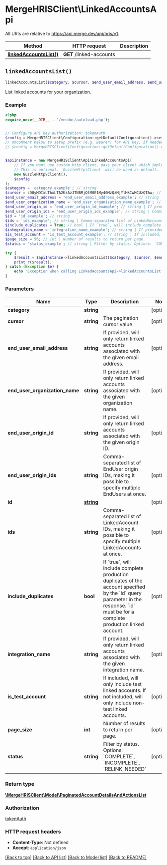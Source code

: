 # MergeHRISClient\LinkedAccountsApi

All URIs are relative to https://api.merge.dev/api/hris/v1.

Method | HTTP request | Description
------------- | ------------- | -------------
[**linkedAccountsList()**](LinkedAccountsApi.md#linkedAccountsList) | **GET** /linked-accounts | 


## `linkedAccountsList()`

```php
linkedAccountsList($category, $cursor, $end_user_email_address, $end_user_organization_name, $end_user_origin_id, $end_user_origin_ids, $id, $ids, $include_duplicates, $integration_name, $is_test_account, $page_size, $status): \MergeHRISClient\Model\PaginatedAccountDetailsAndActionsList
```



List linked accounts for your organization.

### Example

```php
<?php
require_once(__DIR__ . '/vendor/autoload.php');


// Configure API key authorization: tokenAuth
$config = MergeHRISClient\Configuration::getDefaultConfiguration()->setApiKey('Authorization', 'YOUR_API_KEY');
// Uncomment below to setup prefix (e.g. Bearer) for API key, if needed
// $config = MergeHRISClient\Configuration::getDefaultConfiguration()->setApiKeyPrefix('Authorization', 'Bearer');


$apiInstance = new MergeHRISClient\Api\LinkedAccountsApi(
    // If you want use custom http client, pass your client which implements `GuzzleHttp\ClientInterface`.
    // This is optional, `GuzzleHttp\Client` will be used as default.
    new GuzzleHttp\Client(),
    $config
);
$category = 'category_example'; // string
$cursor = cD0yMDIxLTAxLTA2KzAzJTNBMjQlM0E1My40MzQzMjYlMkIwMCUzQTAw; // string | The pagination cursor value.
$end_user_email_address = 'end_user_email_address_example'; // string | If provided, will only return linked accounts associated with the given email address.
$end_user_organization_name = 'end_user_organization_name_example'; // string | If provided, will only return linked accounts associated with the given organization name.
$end_user_origin_id = 'end_user_origin_id_example'; // string | If provided, will only return linked accounts associated with the given origin ID.
$end_user_origin_ids = 'end_user_origin_ids_example'; // string | Comma-separated list of EndUser origin IDs, making it possible to specify multiple EndUsers at once.
$id = 'id_example'; // string
$ids = 'ids_example'; // string | Comma-separated list of LinkedAccount IDs, making it possible to specify multiple LinkedAccounts at once.
$include_duplicates = True; // bool | If `true`, will include complete production duplicates of the account specified by the `id` query parameter in the response. `id` must be for a complete production linked account.
$integration_name = 'integration_name_example'; // string | If provided, will only return linked accounts associated with the given integration name.
$is_test_account = 'is_test_account_example'; // string | If included, will only include test linked accounts. If not included, will only include non-test linked accounts.
$page_size = 56; // int | Number of results to return per page.
$status = 'status_example'; // string | Filter by status. Options: `COMPLETE`, `INCOMPLETE`, `RELINK_NEEDED`

try {
    $result = $apiInstance->linkedAccountsList($category, $cursor, $end_user_email_address, $end_user_organization_name, $end_user_origin_id, $end_user_origin_ids, $id, $ids, $include_duplicates, $integration_name, $is_test_account, $page_size, $status);
    print_r($result);
} catch (Exception $e) {
    echo 'Exception when calling LinkedAccountsApi->linkedAccountsList: ', $e->getMessage(), PHP_EOL;
}
```

### Parameters

Name | Type | Description  | Notes
------------- | ------------- | ------------- | -------------
 **category** | **string**|  | [optional]
 **cursor** | **string**| The pagination cursor value. | [optional]
 **end_user_email_address** | **string**| If provided, will only return linked accounts associated with the given email address. | [optional]
 **end_user_organization_name** | **string**| If provided, will only return linked accounts associated with the given organization name. | [optional]
 **end_user_origin_id** | **string**| If provided, will only return linked accounts associated with the given origin ID. | [optional]
 **end_user_origin_ids** | **string**| Comma-separated list of EndUser origin IDs, making it possible to specify multiple EndUsers at once. | [optional]
 **id** | [**string**](../Model/.md)|  | [optional]
 **ids** | **string**| Comma-separated list of LinkedAccount IDs, making it possible to specify multiple LinkedAccounts at once. | [optional]
 **include_duplicates** | **bool**| If &#x60;true&#x60;, will include complete production duplicates of the account specified by the &#x60;id&#x60; query parameter in the response. &#x60;id&#x60; must be for a complete production linked account. | [optional]
 **integration_name** | **string**| If provided, will only return linked accounts associated with the given integration name. | [optional]
 **is_test_account** | **string**| If included, will only include test linked accounts. If not included, will only include non-test linked accounts. | [optional]
 **page_size** | **int**| Number of results to return per page. | [optional]
 **status** | **string**| Filter by status. Options: &#x60;COMPLETE&#x60;, &#x60;INCOMPLETE&#x60;, &#x60;RELINK_NEEDED&#x60; | [optional]

### Return type

[**\MergeHRISClient\Model\PaginatedAccountDetailsAndActionsList**](../Model/PaginatedAccountDetailsAndActionsList.md)

### Authorization

[tokenAuth](../../README.md#tokenAuth)

### HTTP request headers

- **Content-Type**: Not defined
- **Accept**: `application/json`

[[Back to top]](#) [[Back to API list]](../../README.md#endpoints)
[[Back to Model list]](../../README.md#models)
[[Back to README]](../../README.md)
